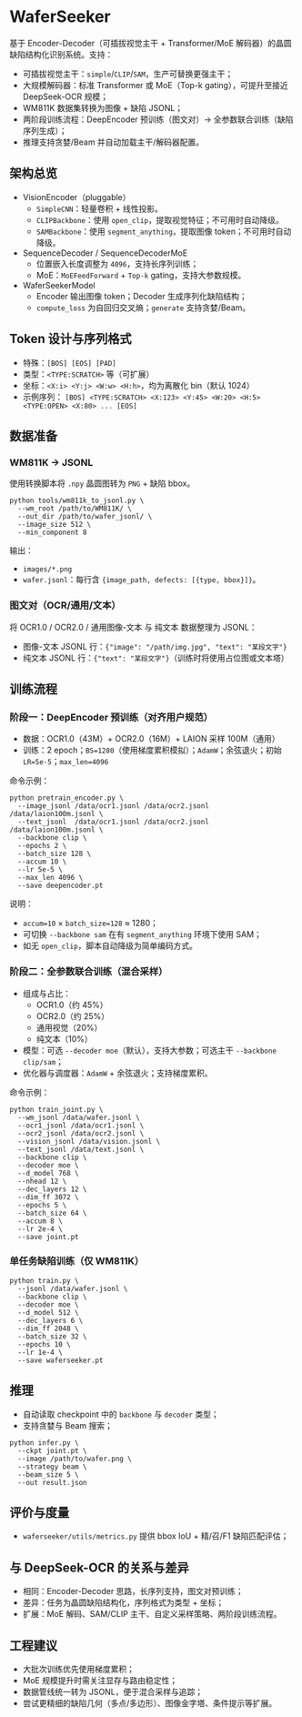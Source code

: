 # WaferSeeker

基于 Encoder-Decoder（可插拔视觉主干 + Transformer/MoE 解码器）的晶圆缺陷结构化识别系统。支持：
- 可插拔视觉主干：`simple`/`CLIP`/`SAM`，生产可替换更强主干；
- 大规模解码器：标准 Transformer 或 MoE（Top-k gating），可提升至接近 DeepSeek-OCR 规模；
- WM811K 数据集转换为图像 + 缺陷 JSONL；
- 两阶段训练流程：DeepEncoder 预训练（图文对）→ 全参数联合训练（缺陷序列生成）；
- 推理支持贪婪/Beam 并自动加载主干/解码器配置。

## 架构总览
- VisionEncoder（pluggable）
  - `SimpleCNN`：轻量卷积 + 线性投影。
  - `CLIPBackbone`：使用 `open_clip`，提取视觉特征；不可用时自动降级。
  - `SAMBackbone`：使用 `segment_anything`，提取图像 token；不可用时自动降级。
- SequenceDecoder / SequenceDecoderMoE
  - 位置嵌入长度调整为 `4096`，支持长序列训练；
  - MoE：`MoEFeedForward` + `Top-k` gating，支持大参数规模。
- WaferSeekerModel
  - Encoder 输出图像 token；Decoder 生成序列化缺陷结构；
  - `compute_loss` 为自回归交叉熵；`generate` 支持贪婪/Beam。

## Token 设计与序列格式
- 特殊：`[BOS] [EOS] [PAD]`
- 类型：`<TYPE:SCRATCH>` 等（可扩展）
- 坐标：`<X:i> <Y:j> <W:w> <H:h>`，均为离散化 bin（默认 1024）
- 示例序列：
  `[BOS] <TYPE:SCRATCH> <X:123> <Y:45> <W:20> <H:5> <TYPE:OPEN> <X:80> ... [EOS]`

## 数据准备
### WM811K → JSONL
使用转换脚本将 `.npy` 晶圆图转为 `PNG` + 缺陷 bbox。

```
python tools/wm811k_to_jsonl.py \
  --wm_root /path/to/WM811K/ \
  --out_dir /path/to/wafer_jsonl/ \
  --image_size 512 \
  --min_component 8
```
输出：
- `images/*.png`
- `wafer.jsonl`：每行含 `{image_path, defects: [{type, bbox}]}`。

### 图文对（OCR/通用/文本）
将 OCR1.0 / OCR2.0 / 通用图像-文本 与 纯文本 数据整理为 JSONL：

- 图像-文本 JSONL 行：`{"image": "/path/img.jpg", "text": "某段文字"}`
- 纯文本 JSONL 行：`{"text": "某段文字"}`（训练时将使用占位图或文本塔）

## 训练流程
### 阶段一：DeepEncoder 预训练（对齐用户规范）
- 数据：OCR1.0（43M）+ OCR2.0（16M）+ LAION 采样 100M（通用）
- 训练：2 epoch；`BS=1280`（使用梯度累积模拟）；`AdamW`；余弦退火；初始 `LR=5e-5`；`max_len=4096`

命令示例：
```
python pretrain_encoder.py \
  --image_jsonl /data/ocr1.jsonl /data/ocr2.jsonl /data/laion100m.jsonl \
  --text_jsonl  /data/ocr1.jsonl /data/ocr2.jsonl /data/laion100m.jsonl \
  --backbone clip \
  --epochs 2 \
  --batch_size 128 \
  --accum 10 \
  --lr 5e-5 \
  --max_len 4096 \
  --save deepencoder.pt
```
说明：
- `accum=10` × `batch_size=128` ≈ 1280；
- 可切换 `--backbone sam` 在有 `segment_anything` 环境下使用 SAM；
- 如无 `open_clip`，脚本自动降级为简单编码方式。

### 阶段二：全参数联合训练（混合采样）
- 组成与占比：
  - OCR1.0（约 45%）
  - OCR2.0（约 25%）
  - 通用视觉（20%）
  - 纯文本（10%）
- 模型：可选 `--decoder moe`（默认），支持大参数；可选主干 `--backbone clip/sam`；
- 优化器与调度器：`AdamW` + 余弦退火；支持梯度累积。

命令示例：
```
python train_joint.py \
  --wm_jsonl /data/wafer.jsonl \
  --ocr1_jsonl /data/ocr1.jsonl \
  --ocr2_jsonl /data/ocr2.jsonl \
  --vision_jsonl /data/vision.jsonl \
  --text_jsonl /data/text.jsonl \
  --backbone clip \
  --decoder moe \
  --d_model 768 \
  --nhead 12 \
  --dec_layers 12 \
  --dim_ff 3072 \
  --epochs 5 \
  --batch_size 64 \
  --accum 8 \
  --lr 2e-4 \
  --save joint.pt
```

### 单任务缺陷训练（仅 WM811K）
```
python train.py \
  --jsonl /data/wafer.jsonl \
  --backbone clip \
  --decoder moe \
  --d_model 512 \
  --dec_layers 6 \
  --dim_ff 2048 \
  --batch_size 32 \
  --epochs 10 \
  --lr 1e-4 \
  --save waferseeker.pt
```

## 推理
- 自动读取 checkpoint 中的 `backbone` 与 `decoder` 类型；
- 支持贪婪与 Beam 搜索；

```
python infer.py \
  --ckpt joint.pt \
  --image /path/to/wafer.png \
  --strategy beam \
  --beam_size 5 \
  --out result.json
```

## 评价与度量
- `waferseeker/utils/metrics.py` 提供 bbox IoU + 精/召/F1 缺陷匹配评估；

## 与 DeepSeek-OCR 的关系与差异
- 相同：Encoder-Decoder 思路，长序列支持，图文对预训练；
- 差异：任务为晶圆缺陷结构化，序列格式为类型 + 坐标；
- 扩展：MoE 解码、SAM/CLIP 主干、自定义采样策略、两阶段训练流程。

## 工程建议
- 大批次训练优先使用梯度累积；
- MoE 规模提升时需关注显存与路由稳定性；
- 数据管线统一转为 JSONL，便于混合采样与追踪；
- 尝试更精细的缺陷几何（多点/多边形）、图像金字塔、条件提示等扩展。